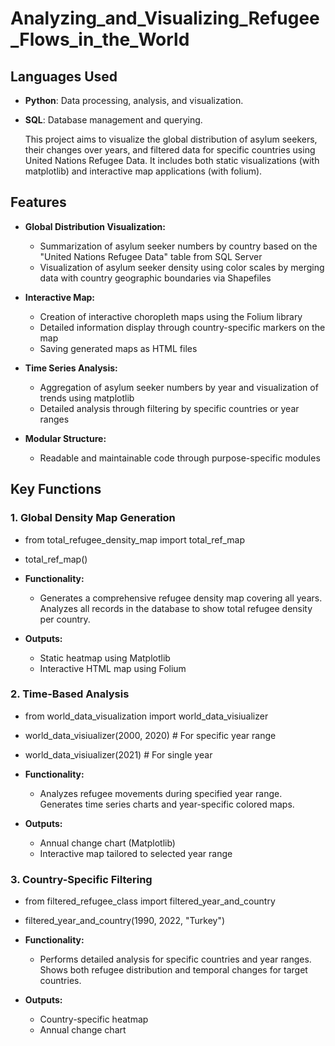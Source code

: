 # Analyzing_and_Visualizing_Refugee_Flows_in_the_World
## Languages Used
- **Python**: Data processing, analysis, and visualization.
- **SQL**: Database management and querying.

  This project aims to visualize the global distribution of asylum seekers, their changes over years, and filtered data for specific countries using United Nations Refugee Data. It includes both static visualizations (with matplotlib) and interactive map applications (with folium).

## Features
- **Global Distribution Visualization:**
  - Summarization of asylum seeker numbers by country based on the "United Nations Refugee Data" table from SQL Server
  - Visualization of asylum seeker density using color scales by merging data with country geographic boundaries via Shapefiles
    
- **Interactive Map:**
  - Creation of interactive choropleth maps using the Folium library
  - Detailed information display through country-specific markers on the map
  - Saving generated maps as HTML files
    
- **Time Series Analysis:**
  - Aggregation of asylum seeker numbers by year and visualization of trends using matplotlib
  - Detailed analysis through filtering by specific countries or year ranges

- **Modular Structure:**
  - Readable and maintainable code through purpose-specific modules
 
## Key Functions

### 1. Global Density Map Generation
- from total_refugee_density_map import total_ref_map
- total_ref_map()

- **Functionality:**
  - Generates a comprehensive refugee density map covering all years. Analyzes all records in the database to show total refugee density per country.
- **Outputs:**
  - Static heatmap using Matplotlib
  - Interactive HTML map using Folium
    
### 2. Time-Based Analysis
- from world_data_visualization import world_data_visiualizer
- world_data_visiualizer(2000, 2020) # For specific year range
- world_data_visiualizer(2021) # For single year

- **Functionality:**
  - Analyzes refugee movements during specified year range. Generates time series charts and year-specific colored maps.
- **Outputs:**
  - Annual change chart (Matplotlib)
  - Interactive map tailored to selected year range

### 3. Country-Specific Filtering
- from filtered_refugee_class import filtered_year_and_country
- filtered_year_and_country(1990, 2022, "Turkey")
  
- **Functionality:**
  - Performs detailed analysis for specific countries and year ranges. Shows both refugee distribution and temporal changes  for target countries.
- **Outputs:**
  - Country-specific heatmap
  - Annual change chart
